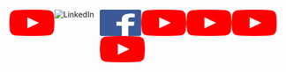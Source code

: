 <a href="https://www.youtube.com/channel/UC5TCo8gN5fILJ2sojGcOpxA"><img src="youtube_social_icon_red.png" alt="YouTube" align="left" height="48" width="82" ></a> 
<a href="http://linkedin.com/in/analupadhyay1998"><img src="Linkedin-Logo-2003–2011.png" alt="LinkedIn" align="left" height="50" width="82" ></a>
<a href="https://www.facebook.com/InnovationbyAnalupadhyay/"><img src="584ac2d03ac3a570f94a666d.png" alt="Facebook" align="left" height="48" width="75" ></a> 
<a href="https://twitter.com/InnovationInyou"><img src="youtube_social_icon_red.png" alt="Twitter" align="left" height="48" width="82" ></a> 
<a href="https://github.com/InnovationInyou"><img src="youtube_social_icon_red.png" alt="github" align="left" height="48" width="82" ></a> 
<a href="https://www.reddit.com/u/Creativeinsaan/?utm_source=share&utm_medium=ios_app&utm_name=iossmf"><img src="youtube_social_icon_red.png" alt="reddit" align="left" height="48" width="82" ></a>
<a href="https://instagram.com/innovationin_you?igshid=1fkp8yasn425p"><img src="youtube_social_icon_red.png" alt="Instagram" align="left" height="48" width="82" ></a> 
